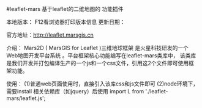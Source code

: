 #leaflet-mars  基于leaflet的二维地图的 功能插件

本地版本： F12看浏览器打印版本信息
更新日期：

官方地址：http://leaflet.marsgis.cn

介绍：
	Mars2D ( MarsGIS for Leaflet )三维地球框架 是火星科技研发的一个Web地图开发平台系统 。平台框架核心功能编写在leaflet-mars类库中，
	该类库是我们开发并打包编译生产的一个js和一个css文件，引用这2个文件即可使用框架功能。

使用：
(1)普通web页面使用时，直接引入该库css和js文件即可
(2)node环境下，需要install 相关依赖库（如jquery）后使用
	import L from './leaflet-mars/leaflet.js';
